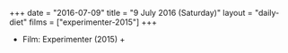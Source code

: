+++
date = "2016-07-09"
title = "9 July 2016 (Saturday)"
layout = "daily-diet"
films = ["experimenter-2015"]
+++


* Film: Experimenter (2015) +
